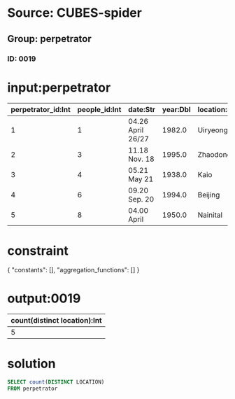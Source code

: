 # Source: CUBES-spider
## Group: perpetrator
### ID: 0019

# input:perpetrator

| perpetrator_id:Int | people_id:Int | date:Str | year:Dbl | location:Str | country:Str | killed:Int | injured:Int |
|---|---|---|---|---|---|---|---|
| 1 | 1 | 04.26 April 26/27 | 1982.0 | Uiryeong | South Korea | 56 | 37 |
| 2 | 3 | 11.18 Nov. 18 | 1995.0 | Zhaodong | China | 32 | 16 |
| 3 | 4 | 05.21 May 21 | 1938.0 | Kaio | Japan | 30 | 3 |
| 4 | 6 | 09.20 Sep. 20 | 1994.0 | Beijing | China | 23 | 80 |
| 5 | 8 | 04.00 April | 1950.0 | Nainital | India | 22 | 0 |

# constraint

{
  "constants": [],
  "aggregation_functions": []
}

# output:0019

| count(distinct location):Int |
|---|
| 5 |

# solution

```sql
SELECT count(DISTINCT LOCATION)
FROM perpetrator
```
